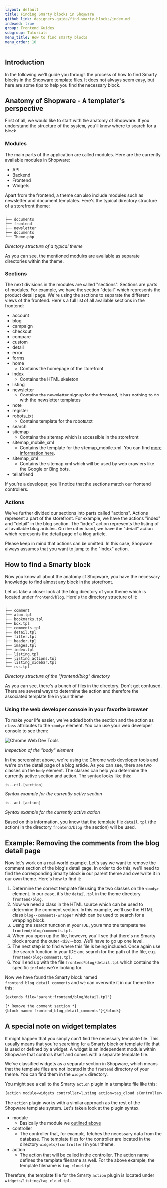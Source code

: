 ```yaml
---
layout: default
title: Finding Smarty blocks in Shopware
github_link: designers-guide/find-smarty-blocks/index.md
indexed: true
group: Frontend Guides
subgroup: Tutorials
menu_title: How to find smarty blocks
menu_order: 10
---
```


<div class="toc-list"></div>

## Introduction
In the following we'll guide you through the process of how to find Smarty blocks in the Shopware template files. It does not always seem easy, but here are some tips to help you find the necessary block.

## Anatomy of Shopware - A templater's perspective
First of all, we would like to start with the anatomy of Shopware. If you understand the structure of the system, you'll know where to search for a block.

### Modules
The main parts of the application are called modules. Here are the currently available modules in Shopware:

* API
* Backend
* Frontend
* Widgets

Apart from the frontend, a theme can also include modules such as newsletter and document templates. Here's the typical directory structure of a storefront theme:

```
.
├── documents
├── frontend
├── newsletter
├── documents
└── Theme.php
```
*Directory structure of a typical theme*

As you can see, the mentioned modules are available as separate directories within the theme.

### Sections
The next divisions in the modules are called "sections". Sections are parts of modules. For example, we have the section "detail" which represents the product detail page. We're using the sections to separate the different views of the frontend. Here's a full list of all available sections in the frontend:

* account 
* blog
* campaign
* checkout
* compare
* custom
* detail
* error
* forms
* home
	* Contains the homepage of the storefront 
* index
	* Contains the HTML skeleton 
* listing
* newsletter
	* Contains the newsletter signup for the frontend, it has nothing to do with the newsletter templates 
* note
* register
* robots_txt
	* Contains template for the robots.txt
* search
* sitemap
	* Contains the sitemap which is accessible in the storefront 
* sitemap_mobile_xml
	* Contains the template for the sitemap_mobile.xml. You can find [more information here](https://support.google.com/webmasters/answer/34648?hl=en).
* sitemap_xml
	* Contains the sitemap.xml which will be used by web crawlers like the Google or Bing bots.
* tellafriend

If you're a developer, you'll notice that the sections match our frontend controllers.

### Actions
We've further divided our sections into parts called "actions". Actions represent a part of the storefront. For example, we have the actions "index" and "detail" in the blog section. The "index" action represents the listing of all available blog articles. On the other hand, we have the "detail" action which represents the detail page of a blog article.

Please keep in mind that actions can be omitted. In this case, Shopware always assumes that you want to jump to the "index" action.


## How to find a Smarty block
Now you know all about the anatomy of Shopware, you have the necessary knowledge to find almost any block in the storefront.

Let us take a closer look at the blog directory of your theme which is located under ```frontend/blog```. Here's the directory structure of it:

```
.
├── comment
├── atom.tpl
├── bookmarks.tpl
├── box.tpl
├── comments.tpl
├── detail.tpl
├── filter.tpl
├── header.tpl
├── images.tpl
├── index.tpl
├── listing.tpl
├── listing_actions.tpl
├── listing_sidebar.tpl
└── rss.tpl
```
*Directory structure of the "frontend/blog" directory*

As you can see, there's a bunch of files in the directory. Don't get confused. There are several ways to determine the action and therefore the associated template file in your theme.

### Using the web developer console in your favorite browser
To make your life easier, we've added both the section and the action as ```class``` attributes to the ```<body>``` element. You can use your web developer console to see them:

![Chrome Web Dev Tools](web-dev-console.jpg)

*Inspection of the "body" element*

In the screenshot above, we're using the Chrome web developer tools and we're on the detail page of a blog article. As you can see, there are two classes on the ```body``` element. The classes can help you determine the currently active section and action. The syntax looks like this:

```
is--ctl-[section]
```
*Syntax example for the currently active section*

```
is--act-[action]
```
*Syntax example for the currently active action*

Based on this information, you know that the template file ```detail.tpl``` (the action) in the directory ```frontend/blog``` (the section) will be used.

## Example: Removing the comments from the blog detail page
Now let's work on a real-world example. Let's say we want to remove the comment section of the blog's detail page. In order to do this, we'll need to find the corresponding Smarty block in our parent theme and overwrite it in our own theme. Here's how to find it:

1. Determine the correct template file using the two classes on the ```<body>``` element. In our case, it's the ```detail.tpl``` in the theme directory ```frontend/blog```.
2. Now we need a class in the HTML source which can be used to determine the comment section. In this example, we'll use the HTML class ```blog--comments-wrapper``` which can be used to search for a wrapping block.
3. Using the search function in your IDE, you'll find the template file ```frontend/blog/comments.tpl```.
4. When you open up the file, however, you'll see that there's no Smarty block around the outer ```<div>```-box. We'll have to go up one level.
5. The next step is to find where this file is being included. Once again use the search function in your IDE and search for the path of the file, e.g. ```frontend/blog/comments.tpl```.
6. You'll end up with the file ```frontend/blog/detail.tpl``` which contains the specific ```include``` we're looking for.

Now we have found the Smarty block named ```frontend_blog_detail_comments``` and we can overwrite it in our theme like this:

```html
{extends file="parent:frontend/blog/detail.tpl"}

{* Remove the comment section *}
{block name='frontend_blog_detail_comments'}{/block}
```

## A special note on widget templates
It might happen that you simply can't find the necessary template file. This usually means that you're searching for a Smarty block or template file that is used or defined by a widget. A widget is an independent module within Shopware that controls itself and comes with a separate template file.

We've classified widgets as a separate section in Shopware, which means that the template files are not located in the ```frontend``` directory of your theme. You can find them in the ```widgets``` directory.

You might see a call to the Smarty ```action``` plugin in a template file like this:

```html
{action module=widgets controller=listing action=tag_cloud sController=index}
```

The ```action``` plugin works with a similar approach as the rest of the Shopware template system. Let's take a look at the plugin syntax.

* module
	* Basically the module we [outlined above](#modules)
* controller
	* The controller that, for example, fetches the necessary data from the database. The template files for the controller are located in the directory ```widgets/[controller]``` in your theme.
* action
	* The action that will be called in the controller. The action name defines the template filename as well. For the above example, the template filename is ```tag_cloud.tpl```

Therefore, the template file for the Smarty ```action``` plugin is located under ```widgets/listing/tag_cloud.tpl```.
